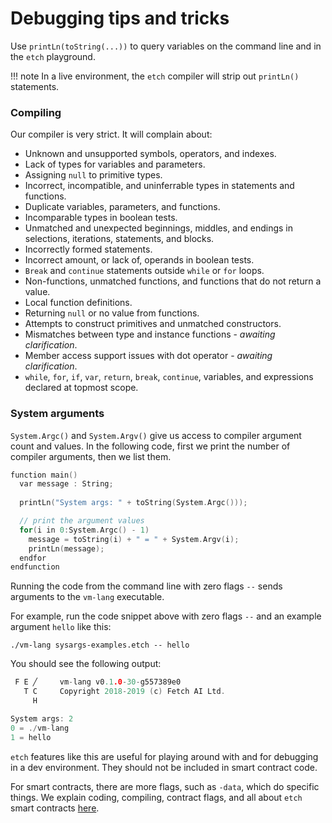 <h1>Debugging tips and tricks</h1>

Use `printLn(toString(...))` to query variables on the command line and in the `etch` playground. 

!!! note
    In a live environment, the `etch` compiler will strip out `printLn()` statements.

<H3>Compiling</H3>

[!comment]: <> (Todo: fill out with examples as we go along.)

Our compiler is very strict. It will complain about:

* Unknown and unsupported symbols, operators, and indexes.
* Lack of types for variables and parameters.
* Assigning `null` to primitive types.
* Incorrect, incompatible, and uninferrable types in statements and functions.
* Duplicate variables, parameters, and functions.
* Incomparable types in boolean tests.
* Unmatched and unexpected beginnings, middles, and endings in selections, iterations, statements, and blocks.
* Incorrectly formed statements.
* Incorrect amount, or lack of, operands in boolean tests.
* `Break` and `continue` statements outside `while` or `for` loops.
* Non-functions, unmatched functions, and functions that do not return a value.
* Local function definitions.
* Returning `null` or no value from functions.
* Attempts to construct primitives and unmatched constructors.
* Mismatches between type and instance functions - *awaiting clarification*.
* Member access support issues with dot operator - *awaiting clarification*.
* `while`, `for`, `if`, `var`, `return`, `break`, `continue`, variables, and expressions declared at topmost scope.


<H3>System arguments</H3> 

`System.Argc()` and `System.Argv()` give us access to compiler argument count and values. In the following code, first we print the number of compiler arguments, then we list them.

``` c++
function main()
  var message : String;
  
  printLn("System args: " + toString(System.Argc()));

  // print the argument values
  for(i in 0:System.Argc() - 1)
    message = toString(i) + " = " + System.Argv(i);
    printLn(message); 
  endfor
endfunction
```

Running the code from the command line with zero flags `--` sends arguments to the `vm-lang` executable. 

For example, run the code snippet above with zero flags `--` and an example argument `hello` like this:

`./vm-lang sysargs-examples.etch -- hello`

You should see the following output:

``` c++
 F E ╱     vm-lang v0.1.0-30-g557389e0
   T C     Copyright 2018-2019 (c) Fetch AI Ltd.
     H     

System args: 2
0 = ./vm-lang
1 = hello
```

`etch` features like this are useful for playing around with and for debugging in a dev environment. They should not be included in smart contract code. 

For smart contracts, there are more flags, such as `-data`, which do specific things. We explain coding, compiling, contract flags, and all about `etch` smart contracts [here](smart-contracts.md).